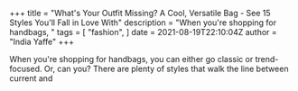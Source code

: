 +++
title = "What's Your Outfit Missing? A Cool, Versatile Bag - See 15 Styles You'll Fall in Love With"
description = "When you're shopping for handbags, "
tags = [
"fashion",
]
date = 2021-08-19T22:10:04Z
author = "India Yaffe"
+++

When you're shopping for handbags, you can either go classic or trend-focused. Or, can you? There are plenty of styles that walk the line between current and